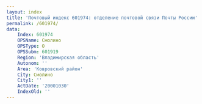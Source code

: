 ```yaml
---
layout: index
title: 'Почтовый индекс 601974: отделение почтовой связи Почты России'
permalink: /601974/
data:
    Index: 601974
    OPSName: Смолино
    OPSType: О
    OPSSubm: 601919
    Region: 'Владимирская область'
    Autonom: ''
    Area: 'Ковровский район'
    City: Смолино
    City1: ''
    ActDate: '20001030'
    IndexOld: ''
---
```

